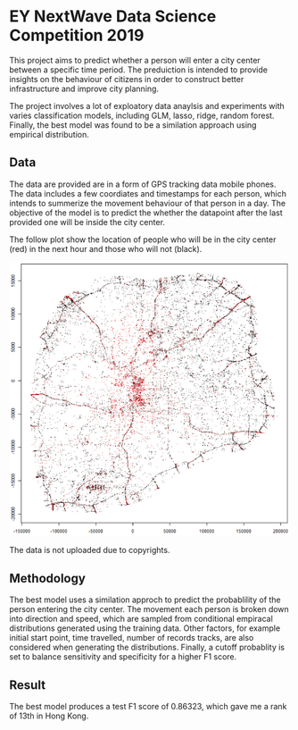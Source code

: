 # EY NextWave Data Science Competition 2019

This project aims to predict whether a person will enter a city center between a specific time period. The preduiction is intended to provide insights on the behaviour of citizens in order to construct better infrastructure and improve city planning.

The project involves a lot of exploatory data anaylsis and experiments with varies classification models, including GLM, lasso, ridge, random forest. Finally, the best model was found to be a similation approach using empirical distribution.

## Data

The data are provided are in a form of GPS tracking data mobile phones. The data includes a few coordiates and timestamps for each person, which intends to summerize the movement behaviour of that person in a day. The objective of the model is to predict the whether the datapoint after the last provided one will be inside the city center.

The follow plot show the location of people who will be in the city center (red) in the next hour and those who will not (black).

<img src = ./Plots/Plot_xy.png>

The data is not uploaded due to copyrights.

## Methodology

The best model uses a similation approch to predict the probablility of the person entering the city center. The movement each person is broken down into direction and speed, which are sampled from conditional empiracal distributions generated using the training data. Other factors, for example initial start point, time travelled, number of records tracks, are also considered when generating the distributions. Finally, a cutoff probablity is set to balance sensitivity and specificity for a higher F1 score.

## Result

The best model produces a test F1 score of 0.86323, which gave me a rank of 13th in Hong Kong.
